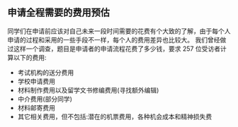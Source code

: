 

## 申请全程需要的费用预估

同学们在申请前应该对自己未来一段时间需要的花费有个大致的了解，由于每个人申请的过程和采用的一些手段不一样，每个人的费用差异也比较大。
我们曾经做过这样一个调查，题目是申请者的申请流程花费了多少钱，要求 257 位受访者计算以下的费用:
* 考试机构的送分费用
* 学校申请费用
* 材料制作费用以及留学文书修编费用(寻找额外编辑)
* 中介费用(部分同学)
* 材料邮寄费用
* 其它相关费用，但不包括:潜在的机票费用，各种机会成本和精神损失费


